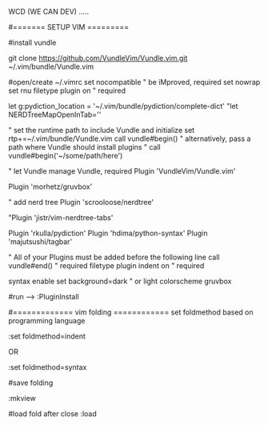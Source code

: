 WCD (WE CAN DEV) .....

#======= SETUP VIM =========

#install vundle

git clone https://github.com/VundleVim/Vundle.vim.git ~/.vim/bundle/Vundle.vim

#open/create ~/.vimrc
set nocompatible              " be iMproved, required
set nowrap
set rnu
filetype plugin  on                  " required

let g:pydiction_location = '~/.vim/bundle/pydiction/complete-dict'
"let NERDTreeMapOpenInTab='<ENTER>'

" set the runtime path to include Vundle and initialize
set rtp+=~/.vim/bundle/Vundle.vim
call vundle#begin()
" alternatively, pass a path where Vundle should install plugins
" call vundle#begin('~/some/path/here')

" let Vundle manage Vundle, required
Plugin 'VundleVim/Vundle.vim'

Plugin 'morhetz/gruvbox'

" add nerd tree
Plugin 'scrooloose/nerdtree'

"Plugin 'jistr/vim-nerdtree-tabs'

Plugin 'rkulla/pydiction'
Plugin 'hdima/python-syntax'
Plugin 'majutsushi/tagbar'

" All of your Plugins must be added before the following line
call vundle#end()            " required
filetype plugin indent on    " required


syntax enable
set background=dark " or light
colorscheme gruvbox

#run --> :PluginInstall


#============= vim folding ============
set foldmethod based on programming language

:set foldmethod=indent

OR

:set foldmethod=syntax

#save folding

:mkview

#load fold after close
:load
